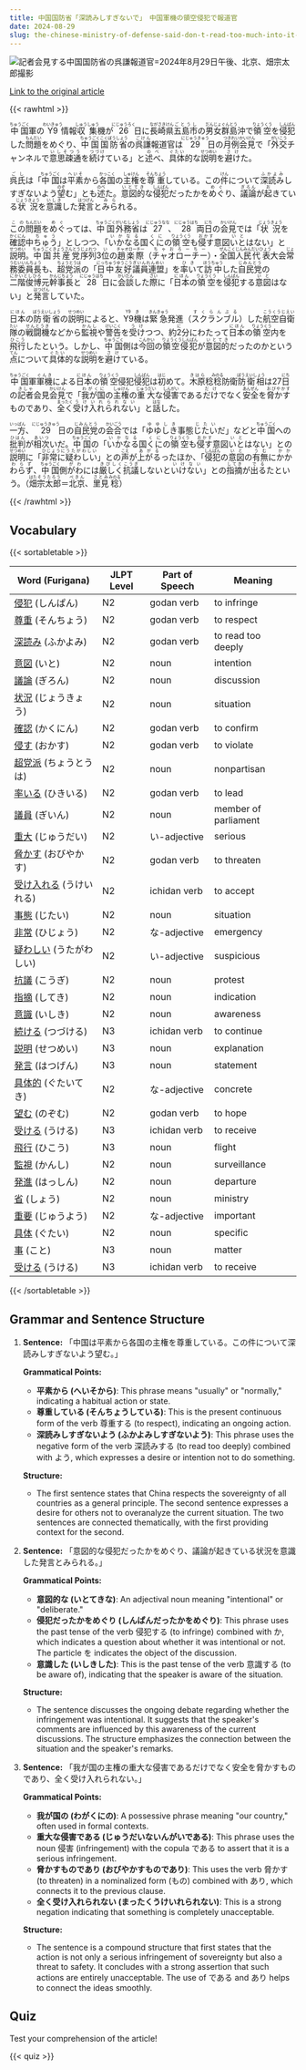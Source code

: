 ```yaml
---
title: 中国国防省「深読みしすぎないで」　中国軍機の領空侵犯で報道官
date: 2024-08-29
slug: the-chinese-ministry-of-defense-said-don-t-read-too-much-into-it-regarding-the-incursion-of-chinese-military-aircraft-into-territorial-airspace-according-to-a-spokesperson
---
```


![記者会見する中国国防省の呉謙報道官=2024年8月29日午後、北京、畑宗太郎撮影](https://www.asahicom.jp/imgopt/img/6ef051f7d9/comm_L/AS20240829002954.jpg "記者会見する中国国防省の呉謙報道官=2024年8月29日午後、北京、畑宗太郎撮影")

[Link to the original article](https://asahi.com/articles/ASS8Y2SSPS8YUHBI00ZM.html?iref=comtop_7_06)

{{< rawhtml >}}
<p><ruby>中国<rt>ちゅうごく</rt></ruby>軍の<ruby>Y9<rt>わいきゅう</rt></ruby>情報<ruby>収集<rt>しゅうしゅう</rt></ruby>機が<ruby>26<rt>にじゅうろく</rt></ruby>日に<ruby>長崎県<rt>ながさきけん</rt></ruby><ruby>五島市<rt>ごとうし</rt></ruby>の<ruby>男女群島<rt>だんじょぐんとう</rt></ruby>沖で<ruby>領空<rt>りょうくう</rt></ruby>を<ruby>侵犯<rt>しんぱん</rt></ruby>した<ruby>問題<rt>もんだい</rt></ruby>をめぐり、<ruby>中国<rt>ちゅうごく</rt></ruby><ruby>国防省<rt>こくぼうしょう</rt></ruby>の<ruby>呉謙<rt>ごけん</rt></ruby>報道官は<ruby>29<rt>にじゅうきゅう</rt></ruby>日の<ruby>月例会見<rt>つきれいかいけん</rt></ruby>で「<ruby>外交<rt>がいこう</rt></ruby>チャンネルで<ruby>意思疎通<rt>いしそつう</rt></ruby>を<ruby>続け<rt>つづけ</rt></ruby>ている」と<ruby>述べ<rt>のべ</rt></ruby>、<ruby>具体<rt>ぐたい</rt></ruby>的な<ruby>説明<rt>せつめい</rt></ruby>を<ruby>避け<rt>さけ</rt></ruby>た。</p>

<p><ruby>呉氏<rt>ごし</rt></ruby>は「<ruby>中国<rt>ちゅうごく</rt></ruby>は<ruby>平素<rt>へいそ</rt></ruby>から<ruby>各国<rt>かっこく</rt></ruby>の<ruby>主権<rt>しゅけん</rt></ruby>を<ruby>尊重<rt>そんちょう</rt></ruby>している。この<ruby>件<rt>けん</rt></ruby>について<ruby>深読み<rt>ふかよみ</rt></ruby>しすぎないよう<ruby>望<rt>のぞ</rt></ruby>む」とも<ruby>述<rt>のべ</rt></ruby>た。<ruby>意図的<rt>いとてき</rt></ruby>な<ruby>侵犯<rt>しんぱん</rt></ruby>だったかを<ruby>めぐ<rt>めぐ</rt></ruby>り、<ruby>議論<rt>ぎろん</rt></ruby>が<ruby>起<rt>お</rt></ruby>きている<ruby>状況<rt>じょうきょう</rt></ruby>を<ruby>意識<rt>いしき</rt></ruby>した<ruby>発言<rt>はつげん</rt></ruby>と<ruby>みら<rt>みら</rt></ruby>れる。</p>

<p><ruby>この<rt>この</rt></ruby><ruby>問題<rt>もんだい</rt></ruby>を<ruby>めぐ<rt>めぐ</rt></ruby>っては、<ruby>中国<rt>ちゅうごく</rt></ruby><ruby>外務省<rt>がいむしょう</rt></ruby>は<ruby>27<rt>にじゅうなな</rt></ruby>、<ruby>28<rt>にじゅうはち</rt></ruby>両<ruby>日<rt>にち</rt></ruby>の<ruby>会見<rt>かいけん</rt></ruby>では「<ruby>状況<rt>じょうきょう</rt></ruby>を<ruby>確認<rt>かくにん</rt></ruby>中<ruby>ちゅう<rt>ちゅう</rt></ruby>」としつつ、「<ruby>いかなる<rt>いかなる</rt></ruby>国<ruby>くに<rt>くに</rt></ruby>の<ruby>領空<rt>りょうくう</rt></ruby>も<ruby>侵す<rt>おかす</rt></ruby>意図<ruby>いと<rt>いと</rt></ruby>はない」と<ruby>説明<rt>せつめい</rt></ruby>。<ruby>中国共産党<rt>ちゅうごくきょうさんとう</rt></ruby><ruby>序列<rt>じょれつ</rt></ruby>3<ruby>位<rt>い</rt></ruby>の<ruby>趙楽際<rt>チャオローチー</rt></ruby>（<ruby>チャオローチー<rt>ちゃおろーちー</rt></ruby>）・<ruby>全国<rt>ぜんこく</rt></ruby><ruby>人民<rt>じんみん</rt></ruby><ruby>代表<rt>だいひょう</rt></ruby>大会<ruby>常務委員長<rt>じょうむいいんちょう</rt></ruby>も、<ruby>超党派<rt>ちょうとうは</rt></ruby>の「<ruby>日中友好<rt>にっちゅうゆうこう</rt></ruby><ruby>議員連盟<rt>ぎいんれんめい</rt></ruby>」を<ruby>率い<rt>ひき</rt></ruby>て<ruby>訪中<rt>ほうちゅう</rt></ruby>した<ruby>自民党<rt>じみんとう</rt></ruby>の<ruby>二階俊博<rt>にかいとしひろ</rt></ruby>元<ruby>幹事長<rt>かんじちょう</rt></ruby>と<ruby>28<rt>にじゅうはち</rt></ruby>日に<ruby>会談<rt>かいだん</rt></ruby>した<ruby>際<rt>さい</rt></ruby>に「<ruby>日本<rt>にほん</rt></ruby>の<ruby>領空<rt>りょうくう</rt></ruby>を<ruby>侵犯<rt>しんぱん</rt></ruby>する<ruby>意図<rt>いと</rt></ruby>はない」と<ruby>発言<rt>はつげん</rt></ruby>していた。</p>

<p><ruby>日本<rt>にほん</rt></ruby>の<ruby>防衛省<rt>ぼうえいしょう</rt></ruby>の<ruby>説明<rt>せつめい</rt></ruby>によると、<ruby>Y9機<rt>Y9き</rt></ruby>は<ruby>緊急<rt>きんきゅう</rt></ruby>発進（<ruby>スクランブル<rt>すくらんぶる</rt></ruby>）した<ruby>航空自衛隊<rt>こうくうじえいたい</rt></ruby>の<ruby>戦闘機<rt>せんとうき</rt></ruby>などから<ruby>監視<rt>かんし</rt></ruby>や<ruby>警告<rt>けいこく</rt></ruby>を<ruby>受け<rt>うけ</rt></ruby>つつ、約<ruby>2<rt>に</rt></ruby>分にわたって<ruby>日本<rt>にほん</rt></ruby>の<ruby>領空<rt>りょうくう</rt></ruby>内を<ruby>飛行<rt>ひこう</rt></ruby>したという。しかし、<ruby>中国<rt>ちゅうごく</rt></ruby>側は<ruby>今回<rt>こんかい</rt></ruby>の<ruby>領空侵犯<rt>りょうくうしんぱん</rt></ruby>が<ruby>意図的<rt>いとてき</rt></ruby>だったのかという<ruby>点<rt>てん</rt></ruby>について<ruby>具体<rt>ぐたい</rt></ruby>的な<ruby>説明<rt>せつめい</rt></ruby>を<ruby>避け<rt>さけ</rt></ruby>ている。</p>

<p><ruby>中国<rt>ちゅうごく</rt></ruby>軍<ruby>軍機<rt>ぐんき</rt></ruby>による<ruby>日本<rt>にほん</rt></ruby>の<ruby>領空<rt>りょうくう</rt></ruby>侵犯<ruby>侵犯<rt>しんぱん</rt></ruby>は<ruby>初<rt>はじ</rt></ruby>めて。<ruby>木原<rt>きはら</rt></ruby>稔<ruby>稔<rt>みのる</rt></ruby>防衛<ruby>防衛相<rt>ぼうえいしょう</rt></ruby>は27<ruby>日<rt>にち</rt></ruby>の<ruby>記者<rt>きしゃ</rt></ruby>会見<ruby>会見<rt>かいけん</rt></ruby>で「<ruby>我が国<rt>わがくに</rt></ruby>の<ruby>主権<rt>しゅけん</rt></ruby>の<ruby>重大<rt>じゅうだい</rt></ruby>な<ruby>侵害<rt>しんがい</rt></ruby>である<ruby>だけ<rt>だけ</rt></ruby>でなく<ruby>安全<rt>あんぜん</rt></ruby>を<ruby>脅かす<rt>おびやかす</rt></ruby>ものであり、<ruby>全く<rt>まったく</rt></ruby><ruby>受け入れられない<rt>うけいれられない</rt></ruby>」と<ruby>話<rt>はな</rt></ruby>した。</p>

<p><ruby>一方<rt>いっぱん</rt></ruby>、<ruby>29<rt>にじゅうきゅう</rt></ruby>日の<ruby>自民党<rt>じみんとう</rt></ruby>の<ruby>会合<rt>かいごう</rt></ruby>では「<ruby>ゆゆしき<rt>ゆゆしき</rt></ruby>事態<ruby>じたい<rt>じたい</rt></ruby>だ」などと<ruby>中国<rt>ちゅうごく</rt></ruby>への<ruby>批判<rt>ひはん</rt></ruby>が<ruby>相次<rt>あいつ</rt></ruby>いだ。<ruby>中国<rt>ちゅうごく</rt></ruby>の「<ruby>いかなる<rt>いかなる</rt></ruby>国<ruby>くに<rt>くに</rt></ruby>の<ruby>領空<rt>りょうくう</rt></ruby>も<ruby>侵す<rt>おかす</rt></ruby>意図<ruby>いと<rt>いと</rt></ruby>はない」との<ruby>説明<rt>せつめい</rt></ruby>に「<ruby>非常に<rt>ひじょうに</rt></ruby><ruby>疑わしい<rt>うたがわしい</rt></ruby>」との<ruby>声<rt>こえ</rt></ruby>が<ruby>上がる<rt>あがる</rt></ruby>ったほか、「<ruby>侵犯<rt>しんぱん</rt></ruby>の<ruby>意図<rt>いと</rt></ruby>の<ruby>有無<rt>うむ</rt></ruby>に<ruby>かかわらず<rt>かかわらず</rt></ruby>、<ruby>中国<rt>ちゅうごく</rt></ruby>側<ruby>がわ<rt>がわ</rt></ruby>には<ruby>厳しく<rt>きびしく</rt></ruby><ruby>抗議<rt>こうぎ</rt></ruby>しないと<ruby>いけない<rt>いけない</rt></ruby>」との<ruby>指摘<rt>してき</rt></ruby>が<ruby>出る<rt>でる</rt></ruby>たという。（<ruby>畑<rt>はた</rt></ruby><ruby>宗太郎<rt>そうたろう</rt></ruby>＝<ruby>北京<rt>ぺきん</rt></ruby>、<ruby>里見<rt>さとみ</rt></ruby><ruby>稔<rt>みのる</rt></ruby>）</p>
{{< /rawhtml >}}

## Vocabulary


{{< sortabletable >}}

| Word (Furigana)          | JLPT Level | Part of Speech         | Meaning                          |
|--------------------------|------------|-------------------------|----------------------------------|
|[侵犯](https://jisho.org/search/%E4%BE%B5%E7%8A%AF) (しんぱん)| N2         | godan verb              | to infringe                      |
|[尊重](https://jisho.org/search/%E5%B0%8A%E9%87%8D) (そんちょう)| N2         | godan verb              | to respect                       |
|[深読み](https://jisho.org/search/%E6%B7%B1%E8%AA%AD%E3%81%BF) (ふかよみ)| N2         | godan verb              | to read too deeply               |
|[意図](https://jisho.org/search/%E6%84%8F%E5%9B%B3) (いと)| N2         | noun                    | intention                        |
|[議論](https://jisho.org/search/%E8%AD%B0%E8%AB%96) (ぎろん)| N2         | noun                    | discussion                       |
|[状況](https://jisho.org/search/%E7%8A%B6%E6%B3%81) (じょうきょう)| N2         | noun                    | situation                        |
|[確認](https://jisho.org/search/%E7%A2%BA%E8%AA%8D) (かくにん)| N2         | godan verb              | to confirm                       |
|[侵す](https://jisho.org/search/%E4%BE%B5%E3%81%99) (おかす)| N2         | godan verb              | to violate                       |
|[超党派](https://jisho.org/search/%E8%B6%85%E5%85%9A%E6%B4%BE) (ちょうとうは)| N2         | noun                    | nonpartisan                      |
|[率いる](https://jisho.org/search/%E7%8E%87%E3%81%84%E3%82%8B) (ひきいる)| N2         | godan verb              | to lead                          |
|[議員](https://jisho.org/search/%E8%AD%B0%E5%93%A1) (ぎいん)| N2         | noun                    | member of parliament             |
|[重大](https://jisho.org/search/%E9%87%8D%E5%A4%A7) (じゅうだい)| N2         | い-adjective            | serious                          |
|[脅かす](https://jisho.org/search/%E8%84%85%E3%81%8B%E3%81%99) (おびやかす)| N2         | godan verb              | to threaten                      |
|[受け入れる](https://jisho.org/search/%E5%8F%97%E3%81%91%E5%85%A5%E3%82%8C%E3%82%8B) (うけいれる)| N2         | ichidan verb            | to accept                        |
|[事態](https://jisho.org/search/%E4%BA%8B%E6%85%8B) (じたい)| N2         | noun                    | situation                        |
|[非常](https://jisho.org/search/%E9%9D%9E%E5%B8%B8) (ひじょう)| N2         | な-adjective            | emergency                        |
|[疑わしい](https://jisho.org/search/%E7%96%91%E3%82%8F%E3%81%97%E3%81%84) (うたがわしい)| N2         | い-adjective            | suspicious                       |
|[抗議](https://jisho.org/search/%E6%8A%97%E8%AD%B0) (こうぎ)| N2         | noun                    | protest                          |
|[指摘](https://jisho.org/search/%E6%8C%87%E6%91%98) (してき)| N2         | noun                    | indication                       |
|[意識](https://jisho.org/search/%E6%84%8F%E8%AD%98) (いしき)| N2         | noun                    | awareness                        |
|[続ける](https://jisho.org/search/%E7%B6%9A%E3%81%91%E3%82%8B) (つづける)| N3         | ichidan verb            | to continue                      |
|[説明](https://jisho.org/search/%E8%AA%AC%E6%98%8E) (せつめい)| N3         | noun                    | explanation                      |
|[発言](https://jisho.org/search/%E7%99%BA%E8%A8%80) (はつげん)| N3         | noun                    | statement                        |
|[具体的](https://jisho.org/search/%E5%85%B7%E4%BD%93%E7%9A%84) (ぐたいてき)| N2         | な-adjective            | concrete                         |
|[望む](https://jisho.org/search/%E6%9C%9B%E3%82%80) (のぞむ)| N2         | godan verb              | to hope                          |
|[受ける](https://jisho.org/search/%E5%8F%97%E3%81%91%E3%82%8B) (うける)| N3         | ichidan verb            | to receive                       |
|[飛行](https://jisho.org/search/%E9%A3%9B%E8%A1%8C) (ひこう)| N3         | noun                    | flight                           |
|[監視](https://jisho.org/search/%E7%9B%A3%E8%A6%96) (かんし)| N2         | noun                    | surveillance                     |
|[発進](https://jisho.org/search/%E7%99%BA%E9%80%B2) (はっしん)| N2         | noun                    | departure                        |
|[省](https://jisho.org/search/%E7%9C%81) (しょう)| N2         | noun                    | ministry                         |
|[重要](https://jisho.org/search/%E9%87%8D%E8%A6%81) (じゅうよう)| N2         | な-adjective            | important                        |
|[具体](https://jisho.org/search/%E5%85%B7%E4%BD%93) (ぐたい)| N2         | noun                    | specific                         |
|[事](https://jisho.org/search/%E4%BA%8B) (こと)| N3         | noun                    | matter                           |
|[受ける](https://jisho.org/search/%E5%8F%97%E3%81%91%E3%82%8B) (うける)| N3         | ichidan verb            | to receive                       |

{{< /sortabletable >}}


## Grammar and Sentence Structure

1. **Sentence:** 「中国は平素から各国の主権を尊重している。この件について深読みしすぎないよう望む。」

   **Grammatical Points:**
   - **平素から (へいそから)**: This phrase means "usually" or "normally," indicating a habitual action or state.
   - **尊重している (そんちょうしている)**: This is the present continuous form of the verb 尊重する (to respect), indicating an ongoing action.
   - **深読みしすぎないよう (ふかよみしすぎないよう)**: This phrase uses the negative form of the verb 深読みする (to read too deeply) combined with よう, which expresses a desire or intention not to do something.

   **Structure:**
   - The first sentence states that China respects the sovereignty of all countries as a general principle. The second sentence expresses a desire for others not to overanalyze the current situation. The two sentences are connected thematically, with the first providing context for the second.

2. **Sentence:** 「意図的な侵犯だったかをめぐり、議論が起きている状況を意識した発言とみられる。」

   **Grammatical Points:**
   - **意図的な (いとてきな)**: An adjectival noun meaning "intentional" or "deliberate."
   - **侵犯だったかをめぐり (しんぱんだったかをめぐり)**: This phrase uses the past tense of the verb 侵犯する (to infringe) combined with か, which indicates a question about whether it was intentional or not. The particle を indicates the object of the discussion.
   - **意識した (いしきした)**: This is the past tense of the verb 意識する (to be aware of), indicating that the speaker is aware of the situation.

   **Structure:**
   - The sentence discusses the ongoing debate regarding whether the infringement was intentional. It suggests that the speaker's comments are influenced by this awareness of the current discussions. The structure emphasizes the connection between the situation and the speaker's remarks.

3. **Sentence:** 「我が国の主権の重大な侵害であるだけでなく安全を脅かすものであり、全く受け入れられない。」

   **Grammatical Points:**
   - **我が国の (わがくにの)**: A possessive phrase meaning "our country," often used in formal contexts.
   - **重大な侵害である (じゅうだいないんがいである)**: This phrase uses the noun 侵害 (infringement) with the copula である to assert that it is a serious infringement.
   - **脅かすものであり (おびやかすものであり)**: This uses the verb 脅かす (to threaten) in a nominalized form (もの) combined with あり, which connects it to the previous clause.
   - **全く受け入れられない (まったくうけいれられない)**: This is a strong negation indicating that something is completely unacceptable.

   **Structure:**
   - The sentence is a compound structure that first states that the action is not only a serious infringement of sovereignty but also a threat to safety. It concludes with a strong assertion that such actions are entirely unacceptable. The use of である and あり helps to connect the ideas smoothly.

## Quiz

Test your comprehension of the article!

{{< quiz >}}